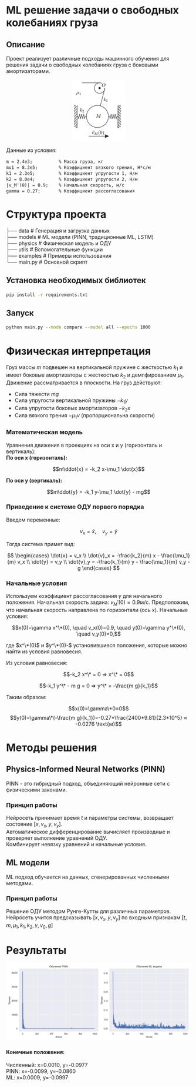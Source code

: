 # ML решение задачи о свободных колебаниях груза
## Описание 
Проект реализует различные подходы машинного обучения для решения задачи о свободных колебаниях груза с боковыми амортизаторами.
<center>

![alt text](image.png)

</center>
Данные из условия:

```
m = 2.4e3;          % Масса груза, кг
mu1 = 8.3e5;        % Коэффициент вязкого трения, Н*с/м
k1 = 2.3e5;         % Коэффициент упругости 1, Н/м
k2 = 8.0e4;         % Коэффициент упругости 2, Н/м
|v_M'(0)| = 0.9;    % Начальная скорость, м/с
gamma = 0.27;       % Коэффициент рассогласования
```

# Структура проекта

├── data # Генерация и загрузка данных\
├── models # ML модели (PINN, традиционные ML, LSTM)\
├── physics # Физическая модель и ОДУ\
├── utils # Вспомогательные функции\
├── examples # Примеры использования\
└── main.py # Основной скрипт

## Установка необходимых библиотек

```bash
pip install -r requirements.txt
```
## Запуск
```bash
python main.py --mode compare --model all --epochs 1000
```
# Физическая интерпретация

Груз массы $m$ подвешен на вертикальной пружине с жесткостью $k_1$ и имеет боковые амортизаторы с жесткостью $k_2$ и демпфированием $\mu_1$. Движение рассматривается в плоскости. На груз действуют:
* Сила тяжести $mg$
* Сила упругости вертикальной пружины $-k_1y$
* Сила упругости боковых амортизаторов $-k_2x$
* Сила вязкого трения $-\mu_1v$ (пропорциональна скорости)

### Математическая модель
Уравнения движения в проекциях на оси x и y (горизонталь и вертикаль):\
**По оси x (горизонталь):**

$$m\ddot{x} = -k_2 x-\mu_1 \dot{x}$$

**По оси y (вертикаль):**

$$m\ddot{y} = -k_1 y-\mu_1 \dot{y} - mg$$

### Приведение к системе ОДУ первого порядка
Введем переменные:

$$v_x = \dot{x}, \quad v_y = \dot{y}$$

Тогда система примет вид:

$$
\begin{cases}
\dot{x} = v_x \\
\dot{v}_x = -\frac{k_2}{m} x - \frac{\mu_1}{m} v_x \\
\dot{y} = v_y \\
\dot{v}_y = -\frac{k_1}{m} y - \frac{\mu_1}{m} v_y - g
\end{cases}
$$

### Начальные условия 
Используем коэффициент рассогласования $\gamma$ для начального положения. Начальная скорость задана: $v_M'(0) = 0.9 \text{м/с}$. Предположим, что начальная скорость направлена по горизонтали (ось x).
Начальные условия:

$$x(0)=\gamma x^\*(0), \quad v_x(0)=0.9, \quad y(0)=\gamma y^\*(0), \quad v_y(0)=0,$$

где $x^\*(0)$ и $y^\*(0)-$ установившиеся положения, которые можно найти из условия равновесия.

Из условия равновесия:

$$-k_2 x^\* = 0 ⇒ x^\* = 0$$

$$-k_1 y^\* - m g = 0 ⇒ y^\* = -\frac{m g}{k_1}$$
 

Таким образом:

$$x(0)=\gamma\*0=0$$
$$y(0)=\gamma\*(-\frac{m g}{k_1})=-0.27*\frac{2400*9.81}{2.3*10^5} ≈ -0.0276 \text{м}$$


# Методы решения
## Physics-Informed Neural Networks (PINN)
PINN - это гибридный подход, объединяющий нейронные сети с физическими законами.
### Принцип работы
Нейросеть принимает время $t$ и параметры системы, возвращает состояние $[x, v_x, y, v_y]$.\
Автоматическое дифференцирование вычисляет производные и проверяет выполнение уравнений ОДУ.\
Комбинирует невязку уравнений и начальные условия.
## ML модели
ML подход обучается на данных, сгенерированных численными методами.
### Принцип работы
Решение ОДУ методом Рунге-Кутты для различных параметров.\
Нейросеть учится предсказывать $[x, v_x, y, v_y]$ по входным признакам $[t, m, \mu_1, k_1, k_2, \gamma, v_0, g]$
# Результаты
![alt text](Figure_2.png)
#### Конечные положения:
Численный: x=0.0010, y=-0.0977\
PINN:      x=-0.0099, y=-0.0860\
ML:        x=0.0009, y=-0.0997
